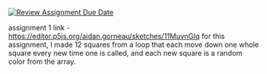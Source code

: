 [![Review Assignment Due Date](https://classroom.github.com/assets/deadline-readme-button-8d59dc4de5201274e310e4c54b9627a8934c3b88527886e3b421487c677d23eb.svg)](https://classroom.github.com/a/oPXDwk0m)

assignment 1 link - https://editor.p5js.org/aidan.gorneau/sketches/11MuvnGIq
for this assignment, I made 12 squares from a loop that each move down one whole square every new time one is called, and each new square is a random color from the array. 
